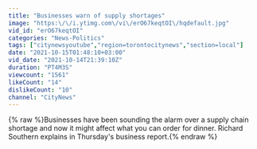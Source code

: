 ```yaml
---
title: "Businesses warn of supply shortages"
image: "https:\/\/i.ytimg.com\/vi\/erO67keqtOI\/hqdefault.jpg"
vid_id: "erO67keqtOI"
categories: "News-Politics"
tags: ["citynewsyoutube","region=torontocitynews","section=local"]
date: "2021-10-15T01:48:10+03:00"
vid_date: "2021-10-14T21:39:10Z"
duration: "PT4M3S"
viewcount: "1561"
likeCount: "14"
dislikeCount: "10"
channel: "CityNews"
---
```

{% raw %}Businesses have been sounding the alarm over a supply chain shortage and now it might affect what you can order for dinner. Richard Southern explains in Thursday's business report.{% endraw %}
